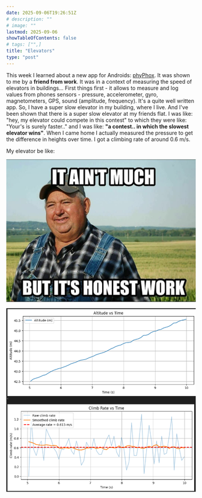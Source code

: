 ```yaml
---
date: 2025-09-06T19:26:51Z
# description: ""
# image: ""
lastmod: 2025-09-06
showTableOfContents: false
# tags: ["",]
title: "Elevators"
type: "post"
---
```



This week I learned about a new app for Androids: [phyPhox](https://phyphox.org/). It was shown to me by a **friend from work**. It was in a context of measuring the speed of elevators in buildings... 
First things first - it allows to measure and log values from phones sensors - pressure, accelerometer, gyro, magnetometers, GPS, sound (amplitude, frequency). It's a quite well written app. 
So, I have a super slow elevator in my building, where I live. And I've been shown that there is a super slow elevator at my friends flat. I was like: "hey, my elevator could compete in this contest" to which they were like: "Your's is surely faster.." and I was like: **"a contest.. in which the slowest elevator wins"**. 
When I came home I actually measured the pressure to get the difference in heights over time. I got a climbing rate of around 0.6 m/s.

My elevator be like: 

![alt text](/elevators/image2.png)

![alt text](/elevators/image.png)

